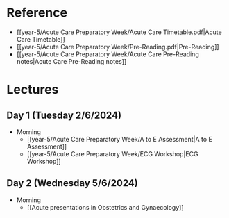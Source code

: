 # Reference
- [[year-5/Acute Care Preparatory Week/Acute Care Timetable.pdf|Acute Care Timetable]]
- [[year-5/Acute Care Preparatory Week/Pre-Reading.pdf|Pre-Reading]]
- [[year-5/Acute Care Preparatory Week/Acute Care Pre-Reading notes|Acute Care Pre-Reading notes]]
# Lectures
## Day 1 (Tuesday 2/6/2024)
- Morning
	- [[year-5/Acute Care Preparatory Week/A to E Assessment|A to E Assessment]]
	- [[year-5/Acute Care Preparatory Week/ECG Workshop|ECG Workshop]]

## Day 2 (Wednesday 5/6/2024)
- Morning
	- [[Acute presentations in Obstetrics and Gynaecology]]
